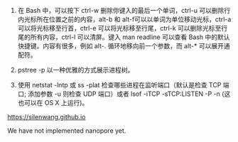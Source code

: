 1) 在 Bash 中，可以按下 ctrl-w 删除你键入的最后一个单词，ctrl-u 可以删除行内光标所在位置之前的内容，alt-b 和 alt-f可以以单词为单位移动光标，ctrl-a 可以将光标移至行首，ctrl-e 可以将光标移至行尾，ctrl-k 可以删除光标至行尾的所有内容，ctrl-l 可以清屏。键入 man readline 可以查看 Bash 中的默认快捷键。内容有很多，例如 alt-. 循环地移向前一个参数，而 alt-* 可以展开通配符。

2) pstree -p 以一种优雅的方式展示进程树。

3) 使用 netstat -lntp 或 ss -plat 检查哪些进程在监听端口（默认是检查 TCP 端口; 添加参数 -u 则检查 UDP 端口）或者 lsof -iTCP -sTCP:LISTEN -P -n (这也可以在 OS X 上运行)。

https://silenwang.github.io

We have not implemented nanopore yet.

